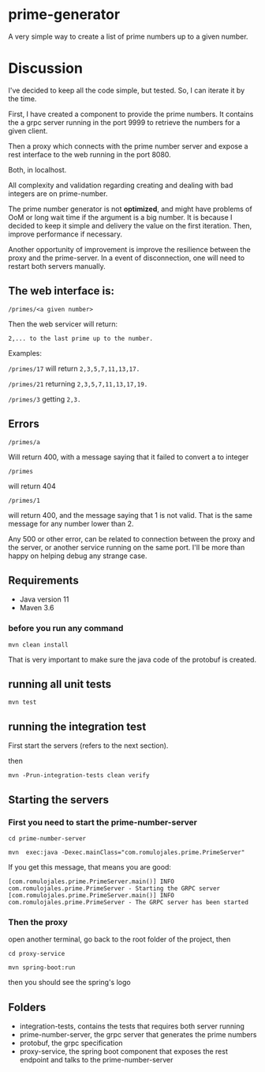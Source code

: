 # prime-generator

A very simple way to create a list of prime numbers up to a given number. 

# Discussion

I've decided to keep all the code simple, but tested. 
So, I can iterate it by the time.

First, I have created a component to provide the prime numbers. It contains the
a grpc server running in the port 9999 to retrieve the numbers for a given client. 

Then a proxy which connects with the prime number server and expose a rest interface to the web running in the 
port 8080.

Both, in localhost.

All complexity and validation regarding creating and dealing with bad integers are on prime-number. 

The prime number generator is not **optimized**, and might have problems of OoM or long wait time if the argument is a big number.
It is because I decided to keep it simple and delivery the value on the first iteration. Then, improve performance if necessary.

Another opportunity of improvement is improve the resilience between the proxy and the prime-server. In a
event of disconnection, one will need to restart both servers manually.


## The web interface is:

`/primes/<a given number>`

Then the web servicer will return:

`2,... to the last prime up to the number.`

Examples:

`/primes/17` will return `2,3,5,7,11,13,17.`

`/primes/21` returning  `2,3,5,7,11,13,17,19.`

`/primes/3` getting `2,3.`

## Errors

`/primes/a`

Will return 400, with a message saying that it failed to convert a to integer 

`/primes`

will return 404

`/primes/1`

will return 400, and the message saying that 1 is not valid. That is the same message for any number lower than 2.

Any 500 or other error, can be related to connection between the proxy and the server, or another service 
running on the same port. I'll be more than happy on helping debug any strange case. 


## Requirements

* Java version 11
* Maven 3.6

### before you run any command

`mvn clean install`

That is very important to make sure the java code of the protobuf is created. 

## running all unit tests

`mvn test`

## running the integration test

First start the servers (refers to the next section).

then 

`mvn -Prun-integration-tests clean verify` 

## Starting the servers

### First you need to start the prime-number-server

`cd prime-number-server`

`mvn  exec:java -Dexec.mainClass="com.romulojales.prime.PrimeServer" `

If you get this message, that means you are good:

```
[com.romulojales.prime.PrimeServer.main()] INFO com.romulojales.prime.PrimeServer - Starting the GRPC server
[com.romulojales.prime.PrimeServer.main()] INFO com.romulojales.prime.PrimeServer - The GRPC server has been started
```

### Then the proxy

open another terminal, go back to the root folder of the project, then 

`cd proxy-service`

`mvn spring-boot:run`

then you should see the spring's logo

## Folders

* integration-tests, contains the tests that requires both server running
* prime-number-server, the grpc server that generates the prime numbers
* protobuf, the grpc specification
* proxy-service, the spring boot component that exposes the rest endpoint and talks to the prime-number-server
